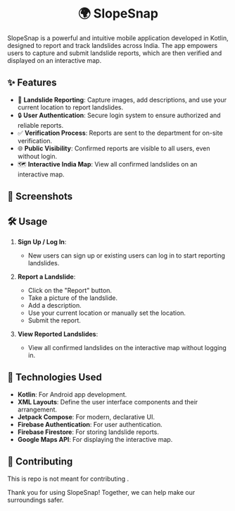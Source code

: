 <h1 align='center'> 🌍 SlopeSnap </h1>

SlopeSnap is a powerful and intuitive mobile application developed in Kotlin, designed to report and track landslides across India. The app empowers users to capture and submit landslide reports, which are then verified and displayed on an interactive map.

## ✨ Features

- 📸 **Landslide Reporting**: Capture images, add descriptions, and use your current location to report landslides.
- 🔒 **User Authentication**: Secure login system to ensure authorized and reliable reports.
- ✅ **Verification Process**: Reports are sent to the department for on-site verification.
- 🌐 **Public Visibility**: Confirmed reports are visible to all users, even without login.
- 🗺️ **Interactive India Map**: View all confirmed landslides on an interactive map.


## 📱 Screenshots


## 🛠️ Usage

1. **Sign Up / Log In**:
    - New users can sign up or existing users can log in to start reporting landslides.

2. **Report a Landslide**:
    - Click on the "Report" button.
    - Take a picture of the landslide.
    - Add a description.
    - Use your current location or manually set the location.
    - Submit the report.

3. **View Reported Landslides**:
    - View all confirmed landslides on the interactive map without logging in.


## 🧰 Technologies Used

- **Kotlin**: For Android app development.
- **XML Layouts**: Define the user interface components and their arrangement.
- **Jetpack Compose**: For modern, declarative UI.
- **Firebase Authentication**: For user authentication.
- **Firebase Firestore**: For storing landslide reports.
- **Google Maps API**: For displaying the interactive map.


## 🤝 Contributing

This is repo is not meant for contributing .


Thank you for using SlopeSnap! Together, we can help make our surroundings safer.

